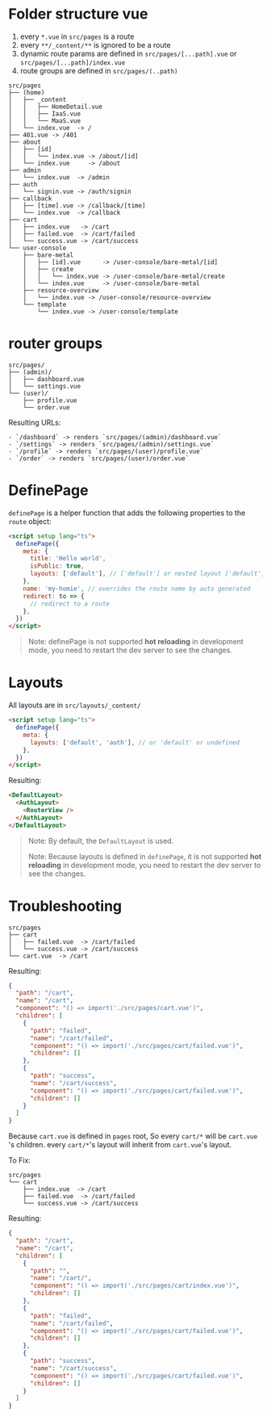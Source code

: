 # Folder structure vue

1. every `*.vue` in `src/pages` is a route
2. every `**/_content/**` is ignored to be a route
3. dynamic route params are defined in `src/pages/[...path].vue` or `src/pages/[...path]/index.vue`
4. route groups are defined in `src/pages/(..path)`

```
src/pages
├── (home)
│   ├── _content
│   │   ├── HomeDetail.vue
│   │   ├── IaaS.vue
│   │   └── MaaS.vue
│   └── index.vue  -> /
├── 401.vue -> /401
├── about
│   ├── [id]
│   │   └── index.vue -> /about/[id]
│   └── index.vue     -> /about
├── admin
│   └── index.vue  -> /admin
├── auth
│   └── signin.vue -> /auth/signin
├── callback
│   ├── [time].vue -> /callback/[time]
│   └── index.vue  -> /callback
├── cart
│   ├── index.vue   -> /cart
│   ├── failed.vue  -> /cart/failed
│   └── success.vue -> /cart/success
└── user-console
    ├── bare-metal
    │   ├── [id].vue      -> /user-console/bare-metal/[id]
    │   ├── create
    │   │   └── index.vue -> /user-console/bare-metal/create
    │   └── index.vue     -> /user-console/bare-metal
    ├── resource-overview
    │   └── index.vue -> /user-console/resource-overview
    └── template
        └── index.vue -> /user-console/template

```

# router groups

```
src/pages/
├── (admin)/
│   ├── dashboard.vue
│   └── settings.vue
└── (user)/
    ├── profile.vue
    └── order.vue
```

Resulting URLs:

```
- `/dashboard` -> renders `src/pages/(admin)/dashboard.vue`
- `/settings` -> renders `src/pages/(admin)/settings.vue`
- `/profile` -> renders `src/pages/(user)/profile.vue`
- `/order` -> renders `src/pages/(user)/order.vue`
```

# DefinePage

`definePage` is a helper function that adds the following properties to the `route` object:

```html
<script setup lang="ts">
  definePage({
    meta: {
      title: 'Hello world',
      isPublic: true,
      layouts: ['default'], // ['default'] or nested layout ['default', 'auth']
    },
    name: 'my-homie', // overrides the route name by auto generated
    redirect: to => {
      // redirect to a route
    },
  })
</script>
```

> Note: definePage is not supported **hot reloading** in development mode, you need to restart the dev server to see the changes.

# Layouts

All layouts are in `src/layouts/_content/`

```html
<script setup lang="ts">
  definePage({
    meta: {
      layouts: ['default', 'auth'], // or 'default' or undefined
    },
  })
</script>
```

Resulting:

```html
<DefaultLayout>
  <AuthLayout>
    <RouterView />
  </AuthLayout>
</DefaultLayout>
```

> Note: By default, the `DefaultLayout` is used.
>
> Note: Because layouts is defined in `definePage`, it is not supported **hot reloading** in development mode, you need to restart the dev server to see the changes.

# Troubleshooting

```
src/pages
├── cart
│   ├── failed.vue  -> /cart/failed
│   └── success.vue -> /cart/success
└── cart.vue  -> /cart
```

Resulting:

```json
{
  "path": "/cart",
  "name": "/cart",
  "component": "() => import('./src/pages/cart.vue')",
  "children": [
    {
      "path": "failed",
      "name": "/cart/failed",
      "component": "() => import('./src/pages/cart/failed.vue')",
      "children": []
    },
    {
      "path": "success",
      "name": "/cart/success",
      "component": "() => import('./src/pages/cart/failed.vue')",
      "children": []
    }
  ]
}
```

Because `cart.vue` is defined in `pages` root, So every `cart/*` will be `cart.vue` 's children.
every `cart/*`'s layout will inherit from `cart.vue`'s layout.

To Fix:

```
src/pages
└── cart
    ├── index.vue  -> /cart
    ├── failed.vue  -> /cart/failed
    └── success.vue -> /cart/success
```

Resulting:

```json
{
  "path": "/cart",
  "name": "/cart",
  "children": [
    {
      "path": "",
      "name": "/cart/",
      "component": "() => import('./src/pages/cart/index.vue')",
      "children": []
    },
    {
      "path": "failed",
      "name": "/cart/failed",
      "component": "() => import('./src/pages/cart/failed.vue')",
      "children": []
    },
    {
      "path": "success",
      "name": "/cart/success",
      "component": "() => import('./src/pages/cart/failed.vue')",
      "children": []
    }
  ]
}
```
